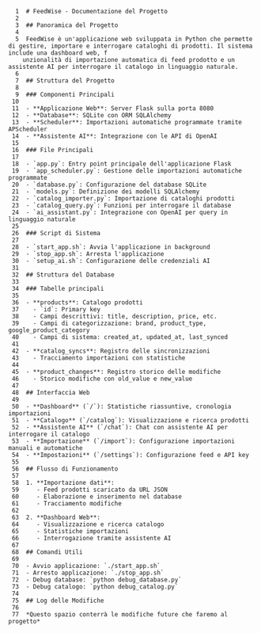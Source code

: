       1  # FeedWise - Documentazione del Progetto
      2  
      3  ## Panoramica del Progetto
      4  
      5  FeedWise è un'applicazione web sviluppata in Python che permette di gestire, importare e interrogare cataloghi di prodotti. Il sistema include una dashboard web, f
        unzionalità di importazione automatica di feed prodotto e un assistente AI per interrogare il catalogo in linguaggio naturale.
      6  
      7  ## Struttura del Progetto
      8  
      9  ### Componenti Principali
     10  
     11  - **Applicazione Web**: Server Flask sulla porta 8080
     12  - **Database**: SQLite con ORM SQLAlchemy
     13  - **Scheduler**: Importazioni automatiche programmate tramite APScheduler
     14  - **Assistente AI**: Integrazione con le API di OpenAI
     15  
     16  ### File Principali
     17  
     18  - `app.py`: Entry point principale dell'applicazione Flask
     19  - `app_scheduler.py`: Gestione delle importazioni automatiche programmate
     20  - `database.py`: Configurazione del database SQLite
     21  - `models.py`: Definizione dei modelli SQLAlchemy
     22  - `catalog_importer.py`: Importazione di cataloghi prodotti
     23  - `catalog_query.py`: Funzioni per interrogare il database
     24  - `ai_assistant.py`: Integrazione con OpenAI per query in linguaggio naturale
     25  
     26  ### Script di Sistema
     27  
     28  - `start_app.sh`: Avvia l'applicazione in background
     29  - `stop_app.sh`: Arresta l'applicazione
     30  - `setup_ai.sh`: Configurazione delle credenziali AI
     31  
     32  ## Struttura del Database
     33  
     34  ### Tabelle principali
     35  
     36  - **products**: Catalogo prodotti
     37    - `id`: Primary key
     38    - Campi descrittivi: title, description, price, etc.
     39    - Campi di categorizzazione: brand, product_type, google_product_category
     40    - Campi di sistema: created_at, updated_at, last_synced
     41  
     42  - **catalog_syncs**: Registro delle sincronizzazioni
     43    - Tracciamento importazioni con statistiche
     44  
     45  - **product_changes**: Registro storico delle modifiche
     46    - Storico modifiche con old_value e new_value
     47  
     48  ## Interfaccia Web
     49  
     50  - **Dashboard** (`/`): Statistiche riassuntive, cronologia importazioni
     51  - **Catalogo** (`/catalog`): Visualizzazione e ricerca prodotti
     52  - **Assistente AI** (`/chat`): Chat con assistente AI per interrogare il catalogo
     53  - **Importazione** (`/import`): Configurazione importazioni manuali e automatiche
     54  - **Impostazioni** (`/settings`): Configurazione feed e API key
     55  
     56  ## Flusso di Funzionamento
     57  
     58  1. **Importazione dati**:
     59     - Feed prodotti scaricato da URL JSON
     60     - Elaborazione e inserimento nel database
     61     - Tracciamento modifiche
     62  
     63  2. **Dashboard Web**:
     64     - Visualizzazione e ricerca catalogo
     65     - Statistiche importazioni
     66     - Interrogazione tramite assistente AI
     67  
     68  ## Comandi Utili
     69  
     70  - Avvio applicazione: `./start_app.sh`
     71  - Arresto applicazione: `./stop_app.sh`
     72  - Debug database: `python debug_database.py`
     73  - Debug catalogo: `python debug_catalog.py`
     74  
     75  ## Log delle Modifiche
     76  
     77  *Questo spazio conterrà le modifiche future che faremo al progetto*